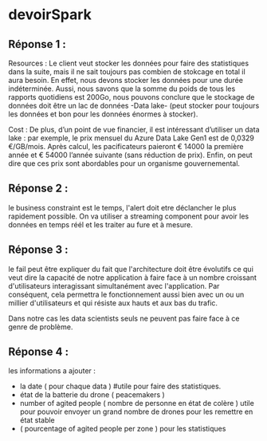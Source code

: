 # devoirSpark


## Réponse 1 : 
Resources : Le client veut stocker les données pour faire des statistiques dans la suite, mais il ne sait toujours pas combien de stokcage en total il aura besoin. En effet, nous devons stocker les données pour une durée indéterminée. Aussi, nous savons que la somme du poids de tous les rapports quotidiens est 200Go, nous pouvons conclure que le stockage de données doit être un lac de données -Data lake- (peut stocker pour toujours les données et bon pour les données énormes à stocker).

Cost : De plus, d’un point de vue financier, il est intéressant d’utiliser un data lake : par exemple, le prix mensuel du Azure Data Lake Gen1 est de 0,0329 €/GB/mois. Après calcul, les pacificateurs paieront € 14000 la première année et € 54000 l’année suivante (sans réduction de prix). Enfin, on peut dire que ces prix sont abordables pour un organisme gouvernemental.

## Réponse 2 :
le business constraint est le temps, l'alert doit etre déclancher le plus rapidement possible. On va utiliser a streaming component pour avoir les données en temps réél et les traiter au fure et à mesure. 


## Réponse 3 :

le fail peut être expliquer du fait que l'architecture doit être évolutifs ce qui veut dire la capacité de notre application à faire face à un nombre croissant d'utilisateurs interagissant simultanément avec l'application. Par conséquent, cela permettra le fonctionnement aussi bien avec un ou un millier d'utilisateurs et qui résiste aux hauts et aux bas du trafic.

Dans notre cas les data scientists seuls ne peuvent pas faire face à ce genre de problème. 

## Réponse 4 :

les informations a ajouter :

- la date ( pour chaque data ) #utile pour faire des statistiques.
- état de la batterie du drone ( peacemakers )
- number of agited people ( nombre de personne en état de colère ) utile pour pouvoir envoyer un grand nombre de drones pour les remettre en état stable
- ( pourcentage of agited people per zone ) pour les statistiques
